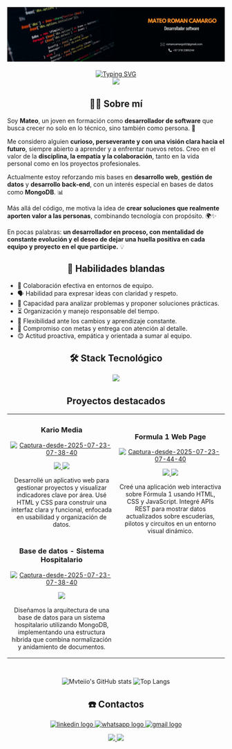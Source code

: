 <div align="center">
  <img src="./images/Banner_RomanMateo.png"></img>
</div>
<br>
<div align="center">
  <a href="https://git.io/typing-svg"><img src="https://readme-typing-svg.demolab.com?font=Press+Start+2P&duration=4000&pause=1000&color=EEEEEE&background=6854C010&width=610&lines=Hola!+Bienvenidos+a+mi+perfil+%F0%9F%91%A8%E2%80%8D%F0%9F%92%BB" alt="Typing SVG" /></a>
</div>

<div align="center">
  <img src="https://visitor-badge.laobi.icu/badge?page_id=Mvteiio.Mvteiio&"  />
</div>

###

<h2 align="center">👨‍💻 Sobre mí  </h2>

Soy **Mateo**, un joven en formación como **desarrollador de software** que busca crecer no solo en lo técnico, sino también como persona. 🚀  

Me considero alguien **curioso, perseverante y con una visión clara hacia el futuro**, siempre abierto a aprender y a enfrentar nuevos retos. Creo en el valor de la **disciplina, la empatía y la colaboración**, tanto en la vida personal como en los proyectos profesionales.  

Actualmente estoy reforzando mis bases en **desarrollo web**, **gestión de datos** y **desarrollo back-end**, con un interés especial en bases de datos como **MongoDB**. 📊  

Más allá del código, me motiva la idea de **crear soluciones que realmente aporten valor a las personas**, combinando tecnología con propósito. 🌍✨  

En pocas palabras: **un desarrollador en proceso, con mentalidad de constante evolución y el deseo de dejar una huella positiva en cada equipo y proyecto en el que participe.** 💡

<h2 align="center">💬 Habilidades blandas  </h2>

- 🤝 Colaboración efectiva en entornos de equipo. 
- 🗣️ Habilidad para expresar ideas con claridad y respeto.
- 🧠 Capacidad para analizar problemas y proponer soluciones prácticas.
- ⏳ Organización y manejo responsable del tiempo. 
- 🔄 Flexibilidad ante los cambios y aprendizaje constante.
- 🎯 Compromiso con metas y entrega con atención al detalle.
- 😊 Actitud proactiva, empática y orientada a sumar al equipo.

<h2 align="center">🛠️ Stack Tecnológico</h2>
<p align="center">
  <a href="https://skillicons.dev">
    <img src="https://skillicons.dev/icons?i=js,mongodb,mysql,html,css,python,git,figma,nodejs,express,bootstrap,linux" />
  </a>
</p>

<h2 align="center">Proyectos destacados</h2>
<table>
<tr>
<td width="50%">
<h3 align="center">Kario Media</h3>
<div align="center">
<a href="https://mvteiio.github.io/KarioMedia/paginaPrincipal.html" target="_blank"><img src="https://i.ibb.co/HTCXLG2M/Captura-desde-2025-07-23-07-38-40.png" alt="Captura-desde-2025-07-23-07-38-40" border="0"></a></a> 
<p>
<a href="https://github.com/Mvteiio/KarioMedia" target="_blank">
<img src="https://img.shields.io/badge/C%C3%93DIGO-FFFFFF?style=for-the-badge&logo=github&logoColor=black">
</a>
<a href="https://mvteiio.github.io/KarioMedia/paginaPrincipal.html" target="_blank">
<img src="https://img.shields.io/badge/Ver Página-green?style=for-the-badge&color=000000">
</a>
</p>
<p>Desarrollé un aplicativo web para gestionar proyectos y visualizar indicadores clave por área. Usé HTML y CSS para construir una interfaz clara y funcional, enfocada en usabilidad y organización de datos.
</p>
</div>

                                                                                    
</td>

<td width="50%">
               <br>
<h3 align="center">Formula 1 Web Page</h3>
<div align="center">                                       
<a href="https://juan-771.github.io/Proyecto_Javascript_S1_AbrilJuan_RomanMateo/html/userPages/principalPage.html" target="_blank"><img src="https://i.ibb.co/3ynvSv7G/Captura-desde-2025-07-23-07-44-40.png" alt="Captura-desde-2025-07-23-07-44-40" border="0"></a></a>
<br>
<p>
<a href="https://github.com/Juan-771/Proyecto_Javascript_S1_AbrilJuan_RomanMateo" target="_blank">
<img src="https://img.shields.io/badge/C%C3%93DIGO-FFFFFF?style=for-the-badge&logo=github&logoColor=black">


</a>
<a href="https://juan-771.github.io/Proyecto_Javascript_S1_AbrilJuan_RomanMateo/html/userPages/principalPage.html" target="_blank">
<img src="https://img.shields.io/badge/Ver Página-green?style=for-the-badge&color=000000">
</a>
</p>
</p>Creé una aplicación web interactiva sobre Fórmula 1 usando HTML, CSS y JavaScript. Integré APIs REST para mostrar datos actualizados sobre escuderías, pilotos y circuitos en un entorno visual dinámico.
</div>         

<tr>
<td width="50%">
<h3 align="center">Base de datos - Sistema Hospitalario</h3>
<div align="center">
<a href="https://github.com/Mvteiio/Proyecto_mongoDB_RomanMateo_AparicioSayara" target="_blank"><a href="https://github.com/Mvteiio/Proyecto_mongoDB_RomanMateo_AparicioSayara"><img src="https://i.ibb.co/Tqx2jzZv/Captura-de-pantalla-2025-09-16-215217.png" alt="Captura-desde-2025-07-23-07-38-40" border="0"></a></a> 
<p>
<a href="https://github.com/Mvteiio/Proyecto_mongoDB_RomanMateo_AparicioSayara" target="_blank">
<img src="https://img.shields.io/badge/C%C3%93DIGO-FFFFFF?style=for-the-badge&logo=github&logoColor=black">
</a>
</p>
<p>Diseñamos la arquitectura de una base de datos para un sistema hospitalario utilizando MongoDB, implementando una estructura híbrida que combina normalización y anidamiento de documentos.
</p>
</div>

</table>                                                                                 
</div>
<br>

<div align="center">

  ![Mvteiio's GitHub stats](https://github-readme-stats.vercel.app/api?username=mvteiio&show_icons=true&theme=transparent) ![Top Langs](https://github-readme-stats.vercel.app/api/top-langs/?username=mvteiio&layout=compact&theme=transparent)

</div>


<h2 align="center">☎️ Contactos</h2>

<p align="center">
  <a href="https://www.linkedin.com/in/mateo-roman-dev/" target="_blank">
  <img src="https://raw.githubusercontent.com/maurodesouza/profile-readme-generator/master/src/assets/icons/social/linkedin/default.svg" width="52" height="40" alt="linkedin logo"  />
  </a>
  <a href="https://wa.link/lr3mpf" target="_blank">
  <img src="https://raw.githubusercontent.com/maurodesouza/profile-readme-generator/master/src/assets/icons/social/whatsapp/default.svg" width="52" height="40" alt="whatsapp logo"  />
  </a>
  <a href="mailto:romancamargo02@gmail.com"  target="_blank">
  <img src="https://raw.githubusercontent.com/maurodesouza/profile-readme-generator/master/src/assets/icons/social/gmail/default.svg" width="52" height="40" alt="gmail logo"  />
  </a>
</p>

<p align="center">
<a href="https://mvteiio.github.io/Portafolio_RomanMateo/" target="_blank">
<img src="https://img.shields.io/badge/Ver Portafolio-FFFFFF?style=for-the-badge&logoColor=black">
</a>
<a href="https://github.com/mvteiio/mvteiio/raw/main/CV/CV_RomanMateo.pdf" target="_blank">
<img src="https://img.shields.io/badge/Descargar CV-green?style=for-the-badge&color=000000">
</a>
</p>

